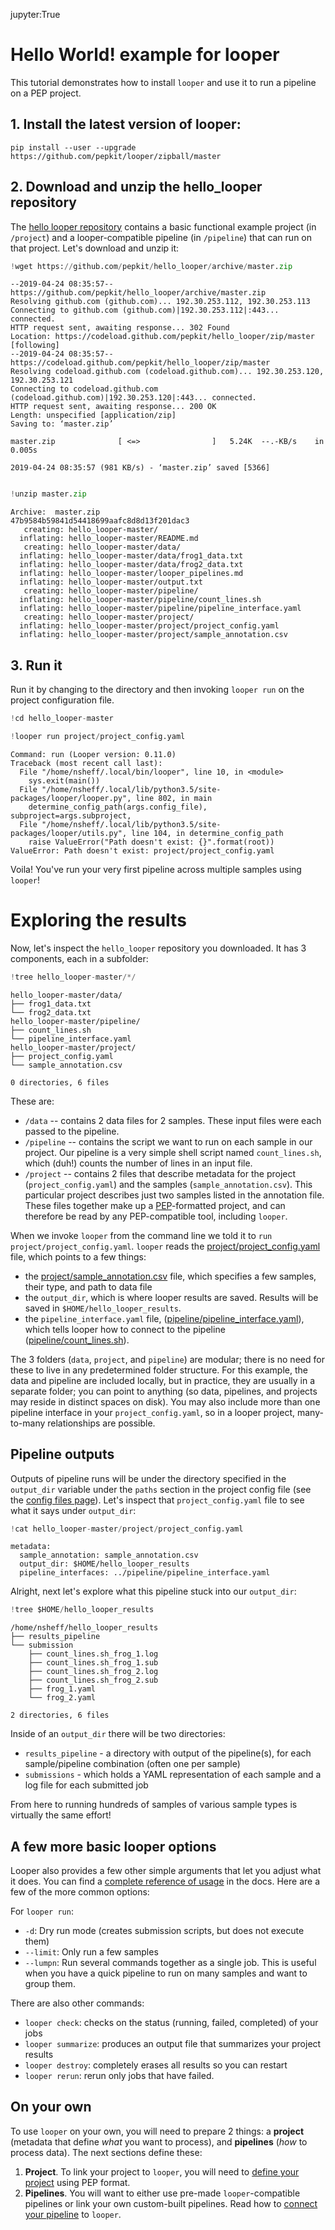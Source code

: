 jupyter:True

# Hello World! example for looper

This tutorial demonstrates how to install `looper` and use it to run a pipeline on a PEP project. 

## 1. Install the latest version of looper:

```console
pip install --user --upgrade https://github.com/pepkit/looper/zipball/master
```

## 2. Download and unzip the hello_looper repository

The [hello looper repository](http://github.com/pepkit/hello_looper) contains a basic functional example project (in `/project`) and a looper-compatible pipeline (in `/pipeline`) that can run on that project. Let's download and unzip it:



```python
!wget https://github.com/pepkit/hello_looper/archive/master.zip
```

```.output
--2019-04-24 08:35:57--  https://github.com/pepkit/hello_looper/archive/master.zip
Resolving github.com (github.com)... 192.30.253.112, 192.30.253.113
Connecting to github.com (github.com)|192.30.253.112|:443... connected.
HTTP request sent, awaiting response... 302 Found
Location: https://codeload.github.com/pepkit/hello_looper/zip/master [following]
--2019-04-24 08:35:57--  https://codeload.github.com/pepkit/hello_looper/zip/master
Resolving codeload.github.com (codeload.github.com)... 192.30.253.120, 192.30.253.121
Connecting to codeload.github.com (codeload.github.com)|192.30.253.120|:443... connected.
HTTP request sent, awaiting response... 200 OK
Length: unspecified [application/zip]
Saving to: ‘master.zip’

master.zip              [ <=>                ]   5.24K  --.-KB/s    in 0.005s  

2019-04-24 08:35:57 (981 KB/s) - ‘master.zip’ saved [5366]


```


```python
!unzip master.zip
```

```.output
Archive:  master.zip
47b9584b59841d54418699aafc8d8d13f201dac3
   creating: hello_looper-master/
  inflating: hello_looper-master/README.md  
   creating: hello_looper-master/data/
  inflating: hello_looper-master/data/frog1_data.txt  
  inflating: hello_looper-master/data/frog2_data.txt  
  inflating: hello_looper-master/looper_pipelines.md  
  inflating: hello_looper-master/output.txt  
   creating: hello_looper-master/pipeline/
  inflating: hello_looper-master/pipeline/count_lines.sh  
  inflating: hello_looper-master/pipeline/pipeline_interface.yaml  
   creating: hello_looper-master/project/
  inflating: hello_looper-master/project/project_config.yaml  
  inflating: hello_looper-master/project/sample_annotation.csv  

```

## 3. Run it

Run it by changing to the directory and then invoking `looper run` on the project configuration file.


```python
!cd hello_looper-master
```


```python
!looper run project/project_config.yaml
```

```.output
Command: run (Looper version: 0.11.0)
Traceback (most recent call last):
  File "/home/nsheff/.local/bin/looper", line 10, in <module>
    sys.exit(main())
  File "/home/nsheff/.local/lib/python3.5/site-packages/looper/looper.py", line 802, in main
    determine_config_path(args.config_file), subproject=args.subproject,
  File "/home/nsheff/.local/lib/python3.5/site-packages/looper/utils.py", line 104, in determine_config_path
    raise ValueError("Path doesn't exist: {}".format(root))
ValueError: Path doesn't exist: project/project_config.yaml

```

Voila! You've run your very first pipeline across multiple samples using `looper`!

# Exploring the results

Now, let's inspect the `hello_looper` repository you downloaded. It has 3 components, each in a subfolder:


```python
!tree hello_looper-master/*/
```

```.output
hello_looper-master/data/
├── frog1_data.txt
└── frog2_data.txt
hello_looper-master/pipeline/
├── count_lines.sh
└── pipeline_interface.yaml
hello_looper-master/project/
├── project_config.yaml
└── sample_annotation.csv

0 directories, 6 files

```

These are:

 * `/data` -- contains 2 data files for 2 samples. These input files were each passed to the pipeline.
 * `/pipeline` -- contains the script we want to run on each sample in our project. Our pipeline is a very simple shell script named `count_lines.sh`, which (duh!) counts the number of lines in an input file.
 * `/project` -- contains 2 files that describe metadata for the project (`project_config.yaml`) and the samples (`sample_annotation.csv`). This particular project describes just two samples listed in the annotation file. These files together make up a [PEP](http://pepkit.github.io)-formatted project, and can therefore be read by any PEP-compatible tool, including `looper`.




When we invoke `looper` from the command line we told it to `run project/project_config.yaml`. `looper` reads the [project/project_config.yaml](https://github.com/pepkit/hello_looper/blob/master/project/project_config.yaml) file, which points to a few things:

 * the [project/sample_annotation.csv](https://github.com/pepkit/hello_looper/blob/master/project/sample_annotation.csv) file, which specifies a few samples, their type, and path to data file
 * the `output_dir`, which is where looper results are saved. Results will be saved in `$HOME/hello_looper_results`.
 * the `pipeline_interface.yaml` file, ([pipeline/pipeline_interface.yaml](https://github.com/pepkit/hello_looper/blob/master/pipeline/pipeline_interface.yaml)), which tells looper how to connect to the pipeline ([pipeline/count_lines.sh](https://github.com/pepkit/hello_looper/blob/master/pipeline/)).

The 3 folders (`data`, `project`, and `pipeline`) are modular; there is no need for these to live in any predetermined folder structure. For this example, the data and pipeline are included locally, but in practice, they are usually in a separate folder; you can point to anything (so data, pipelines, and projects may reside in distinct spaces on disk). You may also include more than one pipeline interface in your `project_config.yaml`, so in a looper project, many-to-many relationships are possible.



## Pipeline outputs

Outputs of pipeline runs will be under the directory specified in the `output_dir` variable under the `paths` section in the project config file (see the [config files page](config-files.md)). Let's inspect that `project_config.yaml` file to see what it says under `output_dir`:



```python
!cat hello_looper-master/project/project_config.yaml
```

```.output
metadata:
  sample_annotation: sample_annotation.csv
  output_dir: $HOME/hello_looper_results
  pipeline_interfaces: ../pipeline/pipeline_interface.yaml

```

Alright, next let's explore what this pipeline stuck into our `output_dir`:



```python
!tree $HOME/hello_looper_results
```

```.output
/home/nsheff/hello_looper_results
├── results_pipeline
└── submission
    ├── count_lines.sh_frog_1.log
    ├── count_lines.sh_frog_1.sub
    ├── count_lines.sh_frog_2.log
    ├── count_lines.sh_frog_2.sub
    ├── frog_1.yaml
    └── frog_2.yaml

2 directories, 6 files

```


Inside of an `output_dir` there will be two directories:

- `results_pipeline` - a directory with output of the pipeline(s), for each sample/pipeline combination (often one per sample)
- `submissions` - which holds a YAML representation of each sample and a log file for each submitted job

From here to running hundreds of samples of various sample types is virtually the same effort!



## A few more basic looper options

Looper also provides a few other simple arguments that let you adjust what it does. You can find a [complete reference of usage](usage) in the docs. Here are a few of the more common options:

For `looper run`:

- `-d`: Dry run mode (creates submission scripts, but does not execute them) 
- `--limit`: Only run a few samples 
- `--lumpn`: Run several commands together as a single job. This is useful when you have a quick pipeline to run on many samples and want to group them.

There are also other commands:

- `looper check`: checks on the status (running, failed, completed) of your jobs
- `looper summarize`: produces an output file that summarizes your project results
- `looper destroy`: completely erases all results so you can restart
- `looper rerun`: rerun only jobs that have failed.


## On your own

To use `looper` on your own, you will need to prepare 2 things: a **project** (metadata that define *what* you want to process), and **pipelines** (*how* to process data). 
The next sections define these:

1. **Project**. To link your project to `looper`, you will need to [define your project](define-your-project.md) using PEP format. 
2. **Pipelines**. You will want to either use pre-made `looper`-compatible pipelines or link your own custom-built pipelines. Read how to [connect your pipeline](linking-a-pipeline.md) to `looper`.

